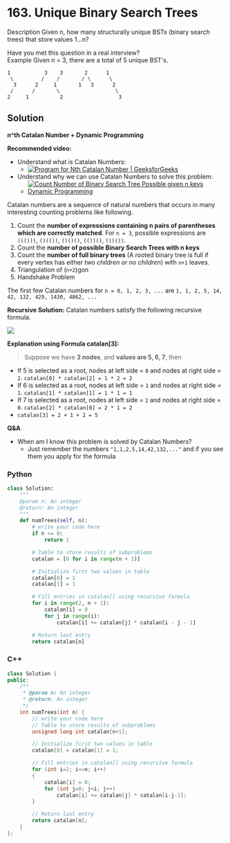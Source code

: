 # 163. Unique Binary Search Trees

Description
Given n, how many structurally unique BSTs (binary search trees) that store values 1...n?

Have you met this question in a real interview?  
Example
Given n = 3, there are a total of 5 unique BST's.

```
1           3    3       2      1
 \         /    /       / \      \
  3      2     1       1   3      2
 /      /       \                  \
2     1          2                  3
```


## Solution

**n^th Catalan Number + Dynamic Programming**

**Recommended video:**

- Understand what is Catalan Numbers:
  - [![Program for Nth Catalan Number | GeeksforGeeks](https://img.youtube.com/vi/2NZF2UKyh0g/0.jpg)](https://www.youtube.com/watch?v=2NZF2UKyh0g)
- Understand why we can use Catalan Numbers to solve this problem:
  - [![Count Number of Binary Search Tree Possible given n keys Dynamic Programming](https://img.youtube.com/vi/YDf982Lb84o/0.jpg)](https://www.youtube.com/watch?v=YDf982Lb84o)

Catalan numbers are a sequence of natural numbers that occurs in many interesting counting problems like following.

1. Count the **number of expressions containing n pairs of parentheses which are correctly matched**. For `n = 3`, possible expressions are `((()))`, `()(())`, `()()()`, `(())()`, `(()())`.
2. Count the **number of possible Binary Search Trees with n keys**
3. Count the **number of full binary trees** (A rooted binary tree is full if every vertex has either *two children or no children*) with `n+1` leaves.
4. Triangulation of (`n+2`)gon
5. Handshake Problem

The first few Catalan numbers for `n = 0, 1, 2, 3, ...` are `1, 1, 2, 5, 14, 42, 132, 429, 1430, 4862, ...`

**Recursive Solution:**
Catalan numbers satisfy the following recursive formula.

![](https://www.geeksforgeeks.org/wp-content/ql-cache/quicklatex.com-5caf1032c7225d073dd41cd7a9fa4e38_l3.svg)

**Explanation using Formula catalan[3]:**

> Suppose we have **3 nodes**, and **values are 5, 6, 7**, then

- If 5 is selected as a root, nodes at left side = `0` and nodes at right side = `2`. `catalan[0] * catalan[2] = 1 * 2 = 2`
- If 6 is selected as a root, nodes at left side = `1` and nodes at right side = `1`. `catalan[1] * catalan[1] = 1 * 1 = 1`
- If 7 is selected as a root, nodes at left side = `2` and nodes at right side = `0`. `catalan[2] * catalan[0] = 2 * 1 = 2`
- `catalan[3] = 2 + 1 + 2 = 5`

**Q&A**
- When am I know this problem is solved by Catalan Numbers?
  - Just remember the numbers `"1,1,2,5,14,42,132,..."` and if you see them you apply for the formula


### Python

```python
class Solution:
    """
    @param n: An integer
    @return: An integer
    """
    def numTrees(self, n):
        # write your code here
        if n <= 0:
            return 1

        # Table to store results of subproblems
        catalan = [0 for i in range(n + 1)]

        # Initialize first two values in table
        catalan[0] = 1
        catalan[1] = 1

        # Fill entries in catalan[] using recursive formula
        for i in range(2, n + 1):
            catalan[i] = 0
            for j in range(i):
                catalan[i] += catalan[j] * catalan[i - j - 1]

        # Return last entry
        return catalan[n]
```

### C++

```cpp
class Solution {
public:
    /**
     * @param n: An integer
     * @return: An integer
     */
    int numTrees(int n) {
        // write your code here
        // Table to store results of subproblems
        unsigned long int catalan[n+1];

        // Initialize first two values in table
        catalan[0] = catalan[1] = 1;

        // Fill entries in catalan[] using recursive formula
        for (int i=2; i<=n; i++)
        {
            catalan[i] = 0;
            for (int j=0; j<i; j++)
                catalan[i] += catalan[j] * catalan[i-j-1];
        }

        // Return last entry
        return catalan[n];
    }
};

```
